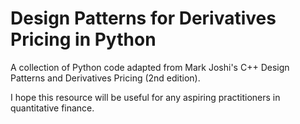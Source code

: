 # Design Patterns for Derivatives Pricing in Python

A collection of Python code adapted from Mark Joshi's C++ Design Patterns and Derivatives Pricing (2nd edition).

I hope this resource will be useful for any aspiring practitioners in quantitative finance.
